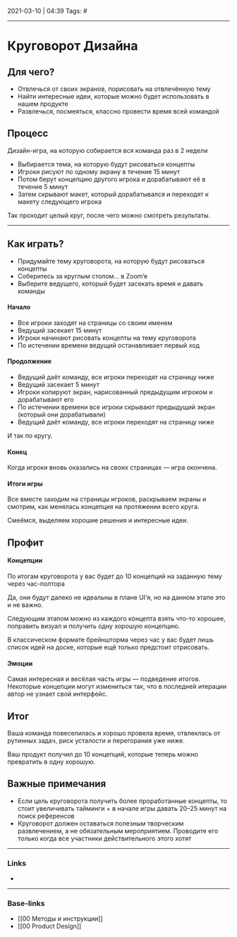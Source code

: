 2021-03-10 | 04:39
Tags: #
___

# Круговорот Дизайна

## Для чего?
-   Отвлечься от своих экранов, порисовать на отвлечённую тему
-   Найти интересные идеи, которые можно будет использовать в нашем продукте
-   Развлечься, посмеяться, классно провести время всей командой

## Процесс
Дизайн-игра, на которую собирается вся команда раз в 2 недели
-   Выбирается тема, на которую будут рисоваться концепты
-   Игроки рисуют по одному экрану в течение 15 минут
-   Потом берут концепцию другого игрока и дорабатывают её в течение 5 минут
-   Затем скрывают макет, который дорабатывался и переходят к макету следующего игрока

Так проходит целый круг, после чего можно смотреть результаты.

---

## Как играть?
-   Придумайте тему круговорота, на которую будут рисоваться концепты
-   Соберитесь за круглым столом… в Zoom’e
-   Выберите ведущего, который будет засекать время и давать команды

#### Начало

-   Все игроки заходят на страницы со своим именем
-   Ведущий засекает 15 минут
-   Игроки начинают рисовать концепты на тему круговорота
-   По истечении времени ведущий останавливает первый ход

#### Продолжение

-   Ведущий даёт команду, все игроки переходят на страницу ниже
-   Ведущий засекает 5 минут
-   Игроки копируют экран, нарисованный предыдущим игроком и дорабатывают его
-   По истечении времени все игроки скрывают предыдущий экран (который они дорабатывали)
-   Ведущий даёт команду, все игроки переходят на страницу ниже

И так по кругу.

#### Конец

Когда игроки вновь оказались на своих страницах — игра окончена.

#### Итоги игры

Все вместе заходим на страницы игроков, раскрываем экраны и смотрим, как менялась концепция на протяжении всего круга.

Смеёмся, выделяем хорошие решения и интересные идеи.

## Профит

#### Концепции

По итогам круговорота у вас будет до 10 концепций на заданную тему через час-полтора

Да, они будут далеко не идеальны в плане UI’я, но на данном этапе это и не важно.

Следующим этапом можно из каждого концепта взять что-то хорошее, поправить визуал и получить одну хорошую концепцию.

В классическом формате брейншторма через час у вас будет лишь список идей на доске, которые ещё только предстоит отрисовать.

#### Эмоции

Самая интересная и весёлая часть игры — подведение итогов. Некоторые концепции могут измениться так, что в последней итерации автор не узнает свой интерфейс.

## Итог

Ваша команда повеселилась и хорошо провела время, отвлеклась от рутинных задач, риск усталости и перегорания уже ниже.

Ваш продукт получил до 10 концепций, которые теперь можно превратить в одну хорошую.

## Важные примечания

-   Если цель круговорота получить более проработанные концепты, то стоит увеличивать тайминги + в начале игры давать 20–25 минут на поиск референсов
-   Круговорот должен оставаться полезным творческим развлечением, а не обязательным мероприятием. Проводите его только когда все участники действительного этого хотят

___
### Links
- 

___
### Base-links
- [[00 Методы и инструкции]]
- [[00 Product Design]]

